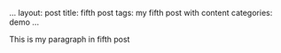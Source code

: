 ...
layout: post
title: fifth post
tags: my fifth post with content
categories: demo
...

This is my paragraph in fifth post
